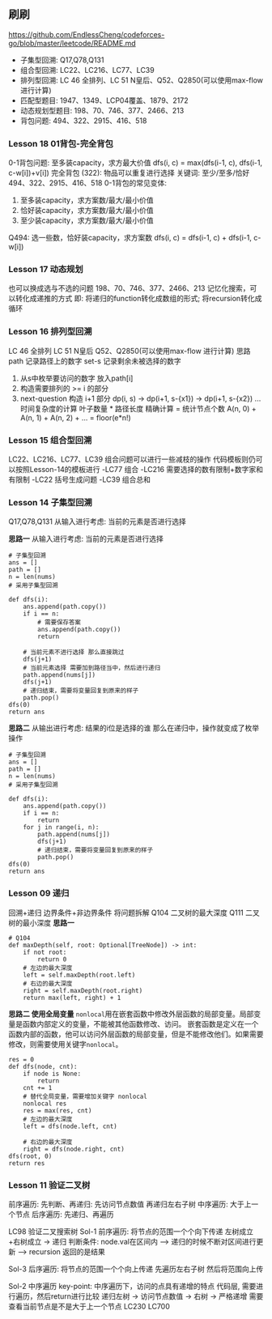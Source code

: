 ## 刷刷
https://github.com/EndlessCheng/codeforces-go/blob/master/leetcode/README.md
- 子集型回溯: Q17,Q78,Q131
- 组合型回溯: LC22、LC216、LC77、LC39
- 排列型回溯: LC 46 全排列、LC 51 N皇后、Q52、Q2850(可以使用max-flow 进行计算)
- 匹配型题目: 1947、1349、LCP04覆盖、1879、2172
- 动态规划型题目: 198、70、746、377、2466、213
- 背包问题: 494、322、2915、416、518

### Lesson 18 01背包-完全背包
0-1背包问题: 至多装capacity，求方最大价值
dfs(i, c) = max(dfs(i-1, c), dfs(i-1, c-w[i])+v[i])
完全背包 (322):
物品可以重复进行选择
关键词: 至少/至多/恰好
494、322、2915、416、518
0-1背包的常见变体: 
1. 至多装capacity，求方案数/最大/最小价值
2. 恰好装capacity，求方案数/最大/最小价值
3. 至少装capacity，求方案数/最大/最小价值

Q494: 选一些数，恰好装capacity，求方案数
dfs(i, c) = dfs(i-1, c) + dfs(i-1, c-w[i])
### Lesson 17 动态规划 
也可以换成选与不选的问题
198、70、746、377、2466、213
记忆化搜索，可以转化成递推的方式
即: 将递归的function转化成数组的形式; 将recursion转化成循环

### Lesson 16 排列型回溯
LC 46 全排列
LC 51 N皇后
Q52、Q2850(可以使用max-flow 进行计算)
思路
path 记录路径上的数字
set-s 记录剩余未被选择的数字
1. 从s中枚举要访问的数字 放入path[i]
2. 构造需要排列的 >= i 的部分
3. next-question 构造 i+1 部分
dp(i, s) 
    -> dp(i+1, s-{x1})
    -> dp(i+1, s-{x2})
    ...
时间复杂度的计算
叶子数量 * 路径长度
精确计算 = 统计节点个数
A(n, 0) + A(n, 1) + A(n, 2) + ... = floor(e*n!)

### Lesson 15 组合型回溯
LC22、LC216、LC77、LC39
组合问题可以进行一些减枝的操作 
代码模板则仍可以按照Lesson-14的模板进行
-LC77 组合
-LC216 需要选择的数有限制+数字家和有限制
-LC22 括号生成问题
-LC39 组合总和

### Lesson 14 子集型回溯
Q17,Q78,Q131
从输入进行考虑: 当前的元素是否进行选择

**思路一**
从输入进行考虑: 当前的元素是否进行选择
```
# 子集型回溯
ans = []
path = []
n = len(nums)
# 采用子集型回溯

def dfs(i):
    ans.append(path.copy())
	if i == n:
		# 需要保存答案
		ans.append(path.copy())
		return

	# 当前元素不进行选择 那么直接跳过
	dfs(j+1)
	# 当前元素选择 需要加到路径当中，然后进行递归
	path.append(nums[j])
	dfs(j+1)
	# 递归结束，需要将变量回复到原来的样子
	path.pop()
dfs(0)
return ans
```
**思路二**
从输出进行考虑: 结果的i位是选择的谁
那么在递归中，操作就变成了枚举操作
```
# 子集型回溯
ans = []
path = []
n = len(nums)
# 采用子集型回溯

def dfs(i):
   	ans.append(path.copy())
   	if i == n:
        return
   	for j in range(i, n): 
        path.append(nums[j])
        dfs(j+1)
        # 递归结束，需要将变量回复到原来的样子
        path.pop()
dfs(0)
return ans
```

### Lesson 09 递归
回溯+递归
边界条件+非边界条件
将问题拆解
Q104 二叉树的最大深度
Q111 二叉树的最小深度
**思路一**
```
# Q104
def maxDepth(self, root: Optional[TreeNode]) -> int:
    if not root:
        return 0
    # 左边的最大深度
    left = self.maxDepth(root.left)
    # 右边的最大深度
    right = self.maxDepth(root.right)
    return max(left, right) + 1

```
**思路二 使用全局变量**
`nonlocal`用在嵌套函数中修改外层函数的局部变量。局部变量是函数内部定义的变量，不能被其他函数修改、访问。
嵌套函数是定义在一个函数内部的函数，他可以访问外层函数的局部变量，但是不能修改他们。如果需要修改，则需要使用关键字`nonlocal`。

```
res = 0
def dfs(node, cnt):
    if node is None:
        return 
    cnt += 1
    # 替代全局变量，需要增加关键字 nonlocal
    nonlocal res
    res = max(res, cnt)
    # 左边的最大深度
    left = dfs(node.left, cnt)

    # 右边的最大深度
    right = dfs(node.right, cnt)
dfs(root, 0)
return res
```
### Lesson 11 验证二叉树
前序遍历: 先判断、再递归: 先访问节点数值 再递归左右子树
中序遍历: 大于上一个节点
后序遍历: 先递归、再遍历

LC98 验证二叉搜索树
Sol-1 前序遍历: 将节点的范围一个个向下传递
左树成立+右树成立 -> 递归
判断条件: node.val在区间内 --> 递归的时候不断对区间进行更新 --> recursion 返回的是结果

Sol-3 后序遍历: 将节点的范围一个个向上传递
先遍历左右子树 然后将范围向上传

Sol-2 中序遍历
key-point: 中序遍历下，访问的点具有递增的特点
代码层, 需要进行遍历，然后return进行比较
递归左树 -> 访问节点数值  -> 右树 -> 严格递增
需要查看当前节点是不是大于上一个节点
LC230
LC700

